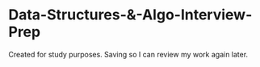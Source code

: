 # Data-Structures-&-Algo-Interview-Prep

Created for study purposes. Saving so I can review my work again later. 
